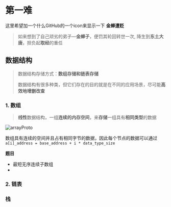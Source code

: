 # 第一难



这里希望加一个什么GitHub的一个icon来显示一下 **金蝉遭贬**

> 如来想到了自己顽劣的弟子—**金蝉子**，便罚其轮回转世一次, 降生到**东土大唐**，担负起**取经**的重任



## 数据结构

> 数据结构存储方式：**数组存储和链表存储**
>
> 数据结构有很多种类，但它们存在的目的就是在不同的应用场景，尽可能**高效地增删改查**



### 1. 数组

> **线性**数据结构，一组**连续的内存空间**，来**存储**一组具有**相同类型**的数据

![arrayProto](/Users/beyond/yy/文档/images/algorithm/arrayProto.png)

数组具有连续的空间并且占有相同字节的数据，因此每个节点的数据可以通过 `a[i]_address = base_address + i * data_type_size `



**题目**

* <a style='text-decoration: none;' src= 'https://leetcode-cn.com/problems/shortest-unsorted-continuous-subarray/'>最短无序连续子数组</a>
*



### 2. 链表





### 栈



